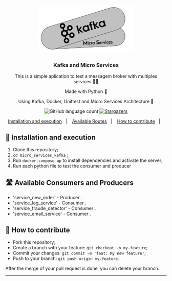 <h1 align="center">
      <img alt="Fastfeet" title="Fastfeet" src=".github/logo.png" width="300px" />
</h1>

<h3 align="center">
  Kafka and Micro Services
</h3>

<p align="center">This is a simple aplication to test a messagem broker with multiples services 👨‍💻</p>

<p align="center">Made with Python 🚀</p>
<p align="center">Using Kafka, Docker, Unittest and Micro Services Architecture 🚀</p>

<p align="center">
  <img alt="GitHub language count" src="https://img.shields.io/github/languages/count/Lgdev07/micro_services_kafka?color=%2304D361">

  <a href="https://github.com/Lgdev07/micro_services_kafka/stargazers">
    <img alt="Stargazers" src="https://img.shields.io/github/stars/Lgdev07/micro_services_kafka?style=social">
  </a>
</p>

<p align="center">
  <a href="#-instalation-and-execution">Installation and execution</a>&nbsp;&nbsp;&nbsp;|&nbsp;&nbsp;&nbsp;
  <a href="#-available-routes">Available Routes</a>&nbsp;&nbsp;&nbsp;|&nbsp;&nbsp;&nbsp;
  <a href="#-how-to-contribute">How to contribute</a>&nbsp;&nbsp;&nbsp;|&nbsp;&nbsp;&nbsp;
</p>

## 🎉 Installation and execution

1. Clone this repository;
2. `cd micro_services_kafka` ;
3. Run `docker-compose up` to install dependencies and activate the server;
4. Run each python file to test the consumer and producer

## 🛣️ Available Consumers and Producers

- 'service_new_order' - Producer .
- 'service_log_service' - Consumer .
- 'service_fraude_detector' - Consumer .
- 'service_email_service' - Consumer .

## 🤔 How to contribute

- Fork this repository;
- Create a branch with your feature: `git checkout -b my-feature`;
- Commit your changes: `git commit -m 'feat: My new feature'`;
- Push to your branch: `git push origin my-feature`.

After the merge of your pull request is done, you can delete your branch.

---


